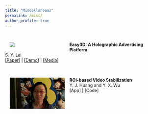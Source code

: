 ```yaml
---
title: "Miscellaneous"
permalink: /misc/
author_profile: true
---
```


<br>
<img src='../images/Easy3D.gif' width="180" style="float: left; margin: 15px">

<strong>Easy3D: A Holographic Advertising Platform</strong> 
<br> S. Y. Lai 
<br> [[Paper]](https://ieeexplore.ieee.org/document/8574875) | [[Demo]](https://www.youtube.com/watch?v=7iHxskBOj4U) | [[Media]](http://yzunews.yzu.edu.tw/archimedes-international-invention-exhibition/)
<br>
<br>
<br>
<img src='../images/roi_vs.gif' width="180" style="float: left; margin: 15px">

<strong>ROI-based Video Stabilization</strong> 
<br> Y. J. Huang and Y. X. Wu 
<br> [App] | [Code]
<br>

